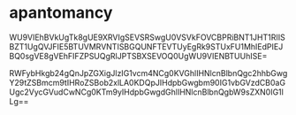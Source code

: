 # apantomancy
WU9VIEhBVkUgTk8gUE9XRVIgSEVSRSwgU0VSVkFOVCBPRiBNT1JHT1RIISBZT1UgQVJFIE5BTUVMRVNTISBGQUNFTEVTUyEgRk9STUxFU1MhIEdPIEJBQ0sgVE8gVEhFIFZPSUQgRlJPTSBXSEVOQ0UgWU9VIENBTUUhISE=


RWFybHkgb24gQnJpZGXigJlzIG1vcm4NCg0KVGhlIHNlcnBlbnQgc2hhbGwgY29tZSBmcm9tIHRoZSBob2xlLA0KDQpJIHdpbGwgbm90IG1vbGVzdCB0aGUgc2VycGVudCwNCg0KTm9yIHdpbGwgdGhlIHNlcnBlbnQgbW9sZXN0IG1lLg==
